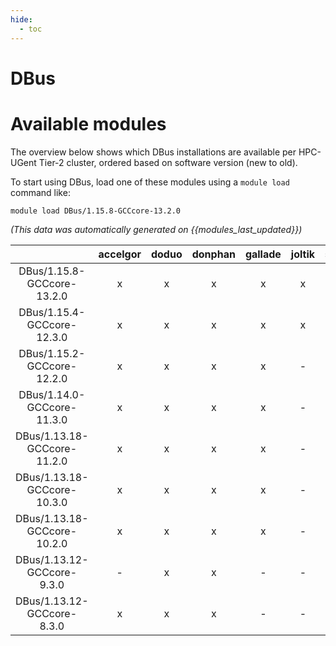 ```yaml
---
hide:
  - toc
---
```


DBus
====

# Available modules


The overview below shows which DBus installations are available per HPC-UGent Tier-2 cluster, ordered based on software version (new to old).

To start using DBus, load one of these modules using a `module load` command like:

```shell
module load DBus/1.15.8-GCCcore-13.2.0
```

*(This data was automatically generated on {{modules_last_updated}})*  

| |accelgor|doduo|donphan|gallade|joltik|shinx|skitty|
| :---: | :---: | :---: | :---: | :---: | :---: | :---: | :---: |
|DBus/1.15.8-GCCcore-13.2.0|x|x|x|x|x|x|x|
|DBus/1.15.4-GCCcore-12.3.0|x|x|x|x|x|x|x|
|DBus/1.15.2-GCCcore-12.2.0|x|x|x|x|-|-|-|
|DBus/1.14.0-GCCcore-11.3.0|x|x|x|x|-|-|-|
|DBus/1.13.18-GCCcore-11.2.0|x|x|x|x|-|-|-|
|DBus/1.13.18-GCCcore-10.3.0|x|x|x|x|-|-|-|
|DBus/1.13.18-GCCcore-10.2.0|x|x|x|x|-|-|-|
|DBus/1.13.12-GCCcore-9.3.0|-|x|x|-|-|-|-|
|DBus/1.13.12-GCCcore-8.3.0|x|x|x|-|-|-|-|
